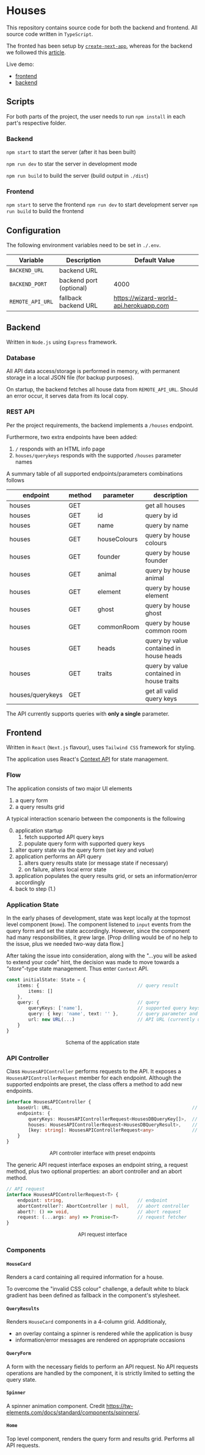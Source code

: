 # Houses

This repository contains source code for both the backend and frontend.
All source code written in `TypeScript`.

The fronted has been setup by [`create-next-app`](https://www.npmjs.com/package/create-next-app), whereas for the backend we followed this [article](https://blog.logrocket.com/how-to-set-up-node-typescript-express/).

Live demo:
- [frontend](https://houses-e1mf.onrender.com)
- [backend](https://houses-backend.onrender.com)

## Scripts
For both parts of the project, the user needs to run `npm install` in each part's respective folder.

### Backend
`npm start` to start the server (after it has been built)

`npm run dev` to star the server in development mode

`npm run build` to build the server (build output in `./dist`)

### Frontend
`npm start` to serve the frontend
`npm run dev` to start development server
`npm run build` to build the frontend

## Configuration
The following environment variables need to be set in `./.env`.

|Variable|Description|Default Value|
|-|-|-|
|`BACKEND_URL`|backend URL| |
|`BACKEND_PORT`|backend port (optional)|4000|
|`REMOTE_API_URL`|fallback backend URL|https://wizard-world-api.herokuapp.com|

## Backend
Written in `Node.js` using `Express` framework.

### Database
All API data access/storage is performed in memory, with permanent storage in a local JSON file (for backup purposes).

On startup, the backend fetches all house data from `REMOTE_API_URL`. Should an error occur, it serves data from its local copy.

### REST API
Per the project requirements, the backend implements a `/houses` endpoint.

Furthermore, two extra endpoints have been added:
1. `/` responds with an HTML info page
2. `houses/querykeys` responds with the supported `/houses` parameter names

A summary table of all supported endpoints/parameters combinations follows

|endpoint|method|parameter|description|
|-|-|-|-|
|houses|GET||get all houses|
|houses|GET|id|query by id|
|houses|GET|name|query by name|
|houses|GET|houseColours|query by house colours|
|houses|GET|founder|query by house founder|
|houses|GET|animal|query by house animal|
|houses|GET|element|query by house element|
|houses|GET|ghost|query by house ghost|
|houses|GET|commonRoom|query by house common room|
|houses|GET|heads|query by value contained in house heads|
|houses|GET|traits|query by value contained in house traits|
|houses/querykeys|GET||get all valid query keys|

The API currently supports queries with **only a single** parameter.

## Frontend
Written in `React` (`Next.js` flavour), uses `Tailwind CSS` framework for styling.

The application uses React's [Context API](https://react.dev/reference/react/useContext) for state management.

### Flow
The application consists of two major UI elements
1. a query form
2. a query results grid

A typical interaction scenario between the components is the following

0. application startup
   1. fetch supported API query keys
   2. populate query form with supported query keys
1. alter query state via the query form (set *key* and *value*)
2. application performs an API query
   1. alters query results state (or message state if necessary)
   2. on failure, alters local error state
3. application populates the query results grid, or sets an information/error accordingly
4. back to step (1.)

### Application State
In the early phases of development, state was kept locally at the topmost level component (`Home`). The component listened to `input` events from the query form and set the state accordingly. However, since the component had many responsibilities, it grew large. [Prop drilling would be of no help to the issue, plus we needed two-way data flow.]

After taking the issue into consideration, along with the "...you will be asked to extend your code" hint, the decision was made to move towards a *"store"*-type state management. Thus enter `Context` API.


```typescript
const initialState: State = {
	items: {                                    // query result
		items: []
	},
	query: {                                    // query 
		queryKeys: ['name'],                    // supported query keys
		query: { key: 'name', text: '' },       // query parameter and value
		url: new URL(...)                       // API URL (currently unused)
	}
}
```
<p align="center"><font size="2">Schema of the application state</font></p>

### API Controller
Class `HousesAPIController` performs requests to the API. It exposes a `HousesAPIControllerRequest` member for each endpoint. Although the supported endpoints are preset, the class offers a method to add new endpoints.

```typescript
interface HousesAPIController {
    baseUrl: URL,                                                   // API base URL
    endpoints: {
        queryKeys: HousesAPIControllerRequest<HousesDBQueryKey[]>,  // /houses/querykeys endpoint
        houses: HousesAPIControllerRequest<HousesDBQueryResult>,    // /houses endpoint
        [key: string]: HousesAPIControllerRequest<any>              // further endpoints to be added
    }
}
```
<p align="center"><font size="2">API controller interface with preset endpoints</font></p>

The generic API request interface exposes an endpoint string, a request method, plus two optional properties: an abort controller and an abort method.

```typescript
// API request
interface HousesAPIControllerRequest<T> {
	endpoint: string,                           // endpoint
    abortController?: AbortController | null,   // abort controller
    abort?: () => void,                         // abort request
    request: (...args: any) => Promise<T>       // request fetcher
}
```
<p align="center"><font size="2">API request interface</font></p>

### Components
#### `HouseCard`
Renders a card containing all required information for a house.

To overcome the "invalid CSS colour" challenge, a default white to black gradient has been defined as fallback in the component's stylesheet.

#### `QueryResults`
Renders `HouseCard` components in a 4-column grid. Additionaly,
- an overlay containg a spinner is rendered while the application is busy
- information/error messages are rendered on appropriate occasions

#### `QueryForm`
A form with the necessary fields to perform an API request. No API requests operations are handled by the component, it is strictly limited to setting the query state.

#### `Spinner`
A spinner animation component. Credit https://tw-elements.com/docs/standard/components/spinners/.

#### `Home`
Top level component, renders the query form and results grid. Performs all API requests.